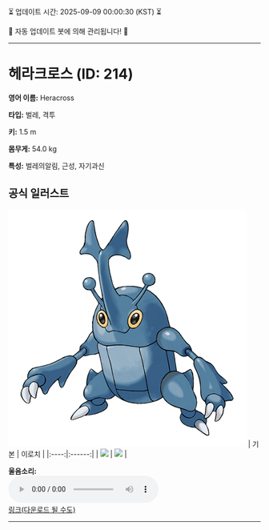 
⏳ 업데이트 시간: 2025-09-09 00:00:30 (KST) ⏳

🤖 자동 업데이트 봇에 의해 관리됩니다! 🤖

---

# 헤라크로스 (ID: 214)
**영어 이름:** Heracross

**타입:** 벌레, 격투

**키:** 1.5 m

**몸무게:** 54.0 kg

**특성:** 벌레의알림, 근성, 자기과신

## 공식 일러스트
![](https://raw.githubusercontent.com/PokeAPI/sprites/master/sprites/pokemon/other/official-artwork/214.png)
| 기본 | 이로치 |
|:----:|:------:|
| <img src="http://play.pokemonshowdown.com/sprites/ani/heracross.gif" width="200"> | <img src="http://play.pokemonshowdown.com/sprites/ani-shiny/heracross.gif" width="200"> |

**울음소리:**<br><audio controls src="https://raw.githubusercontent.com/PokeAPI/cries/main/cries/pokemon/latest/214.ogg"></audio><br> [링크(다운로드 될 수도)](https://raw.githubusercontent.com/PokeAPI/cries/main/cries/pokemon/latest/214.ogg)


---
